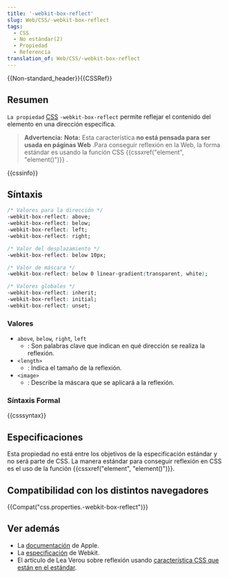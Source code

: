 ```yaml
---
title: '-webkit-box-reflect'
slug: Web/CSS/-webkit-box-reflect
tags:
  - CSS
  - No estándar(2)
  - Propiedad
  - Referencia
translation_of: Web/CSS/-webkit-box-reflect
---
```


{{Non-standard_header}}{{CSSRef}}

## Resumen

`La propiedad` [CSS](/es/docs/Web/CSS) `-webkit-box-reflect` permite reflejar el contenido del elemento en una dirección específica.

> **Advertencia:** **Nota:** Esta característica **no está pensada para ser usada en páginas Web** .Para conseguir reflexión en la Web, la forma estándar es usando la función CSS {{cssxref("element", "element()")}} .

{{cssinfo}}

## Síntaxis

```css
/* Valores para la dirección */
-webkit-box-reflect: above;
-webkit-box-reflect: below;
-webkit-box-reflect: left;
-webkit-box-reflect: right;

/* Valor del desplazamiento */
-webkit-box-reflect: below 10px;

/* Valor de máscara */
-webkit-box-reflect: below 0 linear-gradient(transparent, white);

/* Valores globales */
-webkit-box-reflect: inherit;
-webkit-box-reflect: initial;
-webkit-box-reflect: unset;
```

### Valores

- `above`_,_ `below`_,_ `right`_,_ `left`
  - : Son palabras clave que indican en qué dirección se realiza la reflexión.
- `<length>`
  - : Indica el tamaño de la reflexión.
- `<image>`
  - : Describe la máscara que se aplicará a la reflexión.

### Síntaxis Formal

{{csssyntax}}

## Especificaciones

Esta propiedad no está entre los objetivos de la especificación estándar y no será parte de CSS. La manera estándar para conseguir reflexión en CSS es el uso de la función {{cssxref("element", "element()")}}.

## Compatibilidad con los distintos navegadores

{{Compat("css.properties.-webkit-box-reflect")}}

## Ver además

- La [documentación](http://developer.apple.com/library/safari/documentation/appleapplications/reference/safaricssref/Articles/StandardCSSProperties.html#//apple_ref/doc/uid/TP30001266-SW16) de Apple.
- La [especificación](https://www.webkit.org/blog/182/css-reflections/) de Webkit.
- El artículo de Lea Verou sobre reflexión usando [característica CSS que están en el estándar](http://lea.verou.me/2011/06/css-reflections-for-firefox-with-moz-element-and-svg-masks/).
